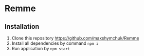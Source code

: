 # Remme

## Installation
1. Clone this repository https://github.com/maxshymchuk/Remme
2. Install all dependencies by command `npm i` 
3. Run application by `npm start`